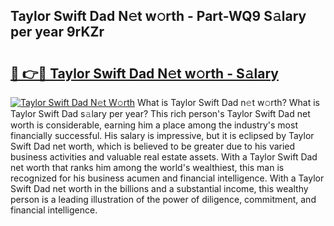 ## Taylor Swift Dad N𝚎t w𝚘rth - Part-WQ9 S𝚊lary per year 9rKZr

# <h2><a href="http://gc0a9q.nevu.top/?p=Taylor+Swift+Dad">🔗 👉🔴 Taylor Swift Dad N𝚎t w𝚘rth - S𝚊lary</a></h2>

[![Taylor Swift Dad N𝚎t W𝚘rth](https://i.imgur.com/Oavwk0R.jpeg)](http://gc0a9q.nevu.top/?p=Taylor+Swift+Dad)
What is Taylor Swift Dad n𝚎t w𝚘rth? What is Taylor Swift Dad s𝚊lary per year?
This rich person's Taylor Swift Dad net worth is considerable, earning him a place among the industry's most financially successful. His salary is impressive, but it is eclipsed by Taylor Swift Dad net worth, which is believed to be greater due to his varied business activities and valuable real estate assets. With a Taylor Swift Dad net worth that ranks him among the world's wealthiest, this man is recognized for his business acumen and financial intelligence. With a Taylor Swift Dad net worth in the billions and a substantial income, this wealthy person is a leading illustration of the power of diligence, commitment, and financial intelligence.
